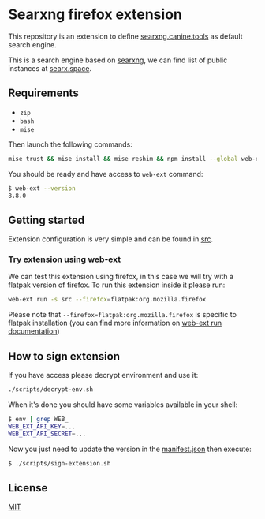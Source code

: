 # Searxng firefox extension

This repository is an extension to define [searxng.canine.tools](https://searxng.canine.tools/)
as default search engine.

This is a search engine based on [searxng](https://github.com/searxng/searxng),
we can find list of public instances at [searx.space](https://searx.space/).

## Requirements

- `zip`
- `bash`
- `mise`

Then launch the following commands:

```sh
mise trust && mise install && mise reshim && npm install --global web-ext@8.8.0
```

You should be ready and have access to `web-ext` command:

```sh
$ web-ext --version
8.8.0
```

## Getting started

Extension configuration is very simple and can be found in
[src](./src/).

### Try extension using web-ext

We can test this extension using firefox, in this case we will try with a
flatpak version of firefox. To run this extension inside it please run:

```sh
web-ext run -s src --firefox=flatpak:org.mozilla.firefox
```

Please note that `--firefox=flatpak:org.mozilla.firefox` is specific to flatpak
installation (you can find more information on
[web-ext run documentation](https://extensionworkshop.com/documentation/develop/web-ext-command-reference/#web-ext-run))

## How to sign extension

If you have access please decrypt environment and use it:

```sh
./scripts/decrypt-env.sh
```

When it's done you should have some variables available in your shell:

```sh
$ env | grep WEB_
WEB_EXT_API_KEY=...
WEB_EXT_API_SECRET=...
```

Now you just need to update the version in the [manifest.json](./manifest.json)
then execute:

```sh
$ ./scripts/sign-extension.sh
```

## License

[MIT](./LICENSE)
